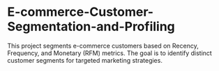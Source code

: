 # E-commerce-Customer-Segmentation-and-Profiling
This project segments e-commerce customers based on Recency, Frequency, and Monetary (RFM) metrics. The goal is to identify distinct customer segments for targeted marketing strategies.
